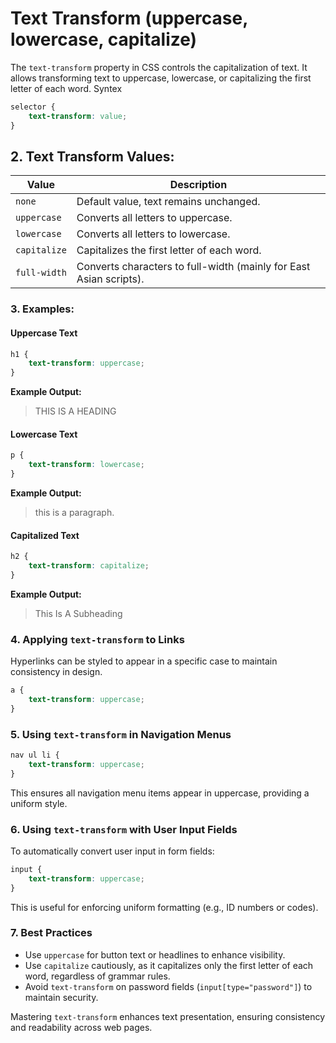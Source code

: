 # **Text Transform (uppercase, lowercase, capitalize)**

The `text-transform` property in CSS controls the capitalization of text. It allows transforming text to uppercase, lowercase, or capitalizing the first letter of each word.
Syntex

```css
selector {
    text-transform: value;
}
```

## **2. Text Transform Values:**

| Value        | Description |
|-------------|-------------|
| `none`      | Default value, text remains unchanged. |
| `uppercase` | Converts all letters to uppercase. |
| `lowercase` | Converts all letters to lowercase. |
| `capitalize` | Capitalizes the first letter of each word. |
| `full-width` | Converts characters to full-width (mainly for East Asian scripts). |

### **3. Examples:**

#### **Uppercase Text**

```css
h1 {
    text-transform: uppercase;
}
```

**Example Output:**
> THIS IS A HEADING

#### **Lowercase Text**

```css
p {
    text-transform: lowercase;
}
```

**Example Output:**
> this is a paragraph.

#### **Capitalized Text**

```css
h2 {
    text-transform: capitalize;
}
```

**Example Output:**
> This Is A Subheading

### **4. Applying `text-transform` to Links**

Hyperlinks can be styled to appear in a specific case to maintain consistency in design.

```css
a {
    text-transform: uppercase;
}
```

### **5. Using `text-transform` in Navigation Menus**

```css
nav ul li {
    text-transform: uppercase;
}
```

This ensures all navigation menu items appear in uppercase, providing a uniform style.

### **6. Using `text-transform` with User Input Fields**

To automatically convert user input in form fields:

```css
input {
    text-transform: uppercase;
}
```

This is useful for enforcing uniform formatting (e.g., ID numbers or codes).

### **7. Best Practices**

- Use `uppercase` for button text or headlines to enhance visibility.
- Use `capitalize` cautiously, as it capitalizes only the first letter of each word, regardless of grammar rules.
- Avoid `text-transform` on password fields (`input[type="password"]`) to maintain security.

Mastering `text-transform` enhances text presentation, ensuring consistency and readability across web pages.
